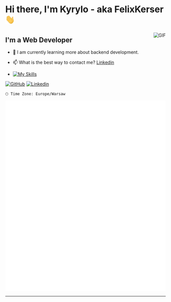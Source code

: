 # Hi there, I'm Kyrylo - aka FelixKerser <img width="30px" height="30" src="https://github.com/SatYu26/SatYu26/raw/master/Assets/Hi.gif" />

<img align="right" alt="GIF" height="160px" src="https://user-images.githubusercontent.com/74038190/212257467-871d32b7-e401-42e8-a166-fcfd7baa4c6b.gif" />

## I'm a Web Developer

- 🌱 I am currently learning more about backend development.
- 📫 What is the best way to contact me? [Linkedin](https://www.linkedin.com/in/kyrylo-malovanyi/)

- [![My Skills](https://skillicons.dev/icons?i=html,css,js,react,github,php,py,sass,wordpress&perline=3)](https://skillicons.dev)

[![GitHub](https://img.shields.io/badge/Github-100000?style=for-the-badge&logo=github&logoColor=white)](https://github.com/felixkerser)
[![Linkedin](https://img.shields.io/badge/Linkedin-0077B5?style=for-the-badge&logo=linkedin&logoColor=white)](https://www.linkedin.com/in/kyrylo-malovanyi/)

```text
🕑︎ Time Zone: Europe/Warsaw
```
<!--END_SECTION:waka-->

![GitHub Metrics](https://github.com/FelixKerser/FelixKerser/blob/main/github-metrics.svg)

---
